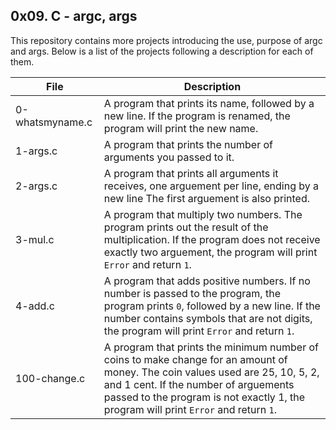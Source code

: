 ## 0x09. C - argc, args

This repository contains more projects introducing the use, purpose of argc and args. Below is a list of the projects following a description for each of them.



| File            | Description                              |
| --------------- | ---------------------------------------- |
| 0-whatsmyname.c | A program that prints its name, followed by a new line. If the program is renamed, the program will print the new name. |
| 1-args.c        | A program that prints the number of arguments you passed to it. |
| 2-args.c        | A program that prints all arguments it receives, one arguement per line, ending by a new line The first arguement is also printed. |
| 3-mul.c         | A program that multiply two numbers. The program prints out the result of the multiplication. If the program does not receive exactly two arguement, the program will print `Error` and return `1`. |
| 4-add.c         | A program that adds positive numbers. If no number is passed to the program, the program prints `0`, followed by a new line. If the number contains symbols that are not digits, the program will print `Error` and return `1`. |
| 100-change.c    | A program that prints the minimum number of coins to make change for an amount of money. The coin values used are 25, 10, 5, 2, and 1 cent. If the number of arguements passed to the program is not exactly 1, the program will print `Error` and return `1`. |
